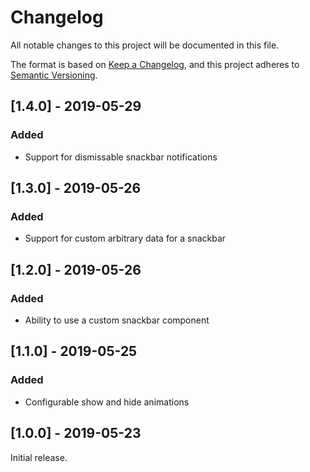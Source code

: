 # Changelog
All notable changes to this project will be documented in this file.

The format is based on [Keep a Changelog](https://keepachangelog.com/en/1.0.0/),
and this project adheres to [Semantic Versioning](https://semver.org/spec/v2.0.0.html).

## [1.4.0] - 2019-05-29
### Added
- Support for dismissable snackbar notifications

## [1.3.0] - 2019-05-26
### Added
- Support for custom arbitrary data for a snackbar

## [1.2.0] - 2019-05-26
### Added
- Ability to use a custom snackbar component

## [1.1.0] - 2019-05-25
### Added
- Configurable show and hide animations

## [1.0.0] - 2019-05-23
Initial release.